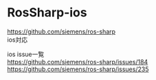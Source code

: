 # RosSharp-ios

https://github.com/siemens/ros-sharp   
ios対応   


ios issue一覧   
https://github.com/siemens/ros-sharp/issues/184   
https://github.com/siemens/ros-sharp/issues/235   
